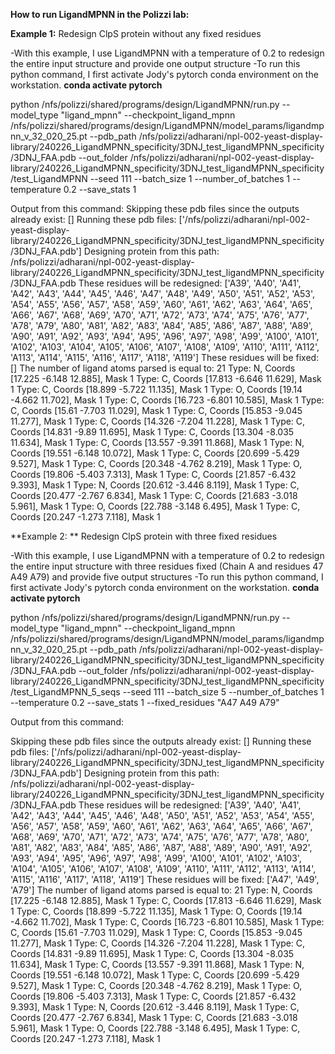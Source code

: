 **How to run LigandMPNN in the Polizzi lab:**

**Example 1:** Redesign ClpS protein without any fixed residues

-With this example, I use LigandMPNN with a temperature of 0.2 to redesign the entire input structure and provide one output structure
-To run this python command, I first activate Jody's pytorch conda environment on the workstation. **conda activate pytorch**

python /nfs/polizzi/shared/programs/design/LigandMPNN/run.py --model_type "ligand_mpnn" --checkpoint_ligand_mpnn /nfs/polizzi/shared/programs/design/LigandMPNN/model_params/ligandmpnn_v_32_020_25.pt --pdb_path /nfs/polizzi/adharani/npl-002-yeast-display-library/240226_LigandMPNN_specificity/3DNJ_test_ligandMPNN_specificity/3DNJ_FAA.pdb --out_folder /nfs/polizzi/adharani/npl-002-yeast-display-library/240226_LigandMPNN_specificity/3DNJ_test_ligandMPNN_specificity/test_LigandMPNN --seed 111 --batch_size 1 --number_of_batches 1 --temperature 0.2 --save_stats 1

Output from this command:
Skipping these pdb files since the outputs already exist: []
Running these pdb files: ['/nfs/polizzi/adharani/npl-002-yeast-display-library/240226_LigandMPNN_specificity/3DNJ_test_ligandMPNN_specificity/3DNJ_FAA.pdb']
Designing protein from this path: /nfs/polizzi/adharani/npl-002-yeast-display-library/240226_LigandMPNN_specificity/3DNJ_test_ligandMPNN_specificity/3DNJ_FAA.pdb
These residues will be redesigned:  ['A39', 'A40', 'A41', 'A42', 'A43', 'A44', 'A45', 'A46', 'A47', 'A48', 'A49', 'A50', 'A51', 'A52', 'A53', 'A54', 'A55', 'A56', 'A57', 'A58', 'A59', 'A60', 'A61', 'A62', 'A63', 'A64', 'A65', 'A66', 'A67', 'A68', 'A69', 'A70', 'A71', 'A72', 'A73', 'A74', 'A75', 'A76', 'A77', 'A78', 'A79', 'A80', 'A81', 'A82', 'A83', 'A84', 'A85', 'A86', 'A87', 'A88', 'A89', 'A90', 'A91', 'A92', 'A93', 'A94', 'A95', 'A96', 'A97', 'A98', 'A99', 'A100', 'A101', 'A102', 'A103', 'A104', 'A105', 'A106', 'A107', 'A108', 'A109', 'A110', 'A111', 'A112', 'A113', 'A114', 'A115', 'A116', 'A117', 'A118', 'A119']
These residues will be fixed:  []
The number of ligand atoms parsed is equal to: 21
Type: N, Coords [17.225 -6.148 12.885], Mask 1
Type: C, Coords [17.813 -6.646 11.629], Mask 1
Type: C, Coords [18.899 -5.722 11.135], Mask 1
Type: O, Coords [19.14  -4.662 11.702], Mask 1
Type: C, Coords [16.723 -6.801 10.585], Mask 1
Type: C, Coords [15.61  -7.703 11.029], Mask 1
Type: C, Coords [15.853 -9.045 11.277], Mask 1
Type: C, Coords [14.326 -7.204 11.228], Mask 1
Type: C, Coords [14.831 -9.89  11.695], Mask 1
Type: C, Coords [13.304 -8.035 11.634], Mask 1
Type: C, Coords [13.557 -9.391 11.868], Mask 1
Type: N, Coords [19.551 -6.148 10.072], Mask 1
Type: C, Coords [20.699 -5.429  9.527], Mask 1
Type: C, Coords [20.348 -4.762  8.219], Mask 1
Type: O, Coords [19.806 -5.403  7.313], Mask 1
Type: C, Coords [21.857 -6.432  9.393], Mask 1
Type: N, Coords [20.612 -3.446  8.119], Mask 1
Type: C, Coords [20.477 -2.767  6.834], Mask 1
Type: C, Coords [21.683 -3.018  5.961], Mask 1
Type: O, Coords [22.788 -3.148  6.495], Mask 1
Type: C, Coords [20.247 -1.273  7.118], Mask 1

**Example 2: ** Redesign ClpS protein with three fixed residues

-With this example, I use LigandMPNN with a temperature of 0.2 to redesign the entire input structure with three residues fixed (Chain A and residues 47 A49 A79) and provide five output structures
-To run this python command, I first activate Jody's pytorch conda environment on the workstation. **conda activate pytorch**

python /nfs/polizzi/shared/programs/design/LigandMPNN/run.py  --model_type "ligand_mpnn" --checkpoint_ligand_mpnn /nfs/polizzi/shared/programs/design/LigandMPNN/model_params/ligandmpnn_v_32_020_25.pt --pdb_path /nfs/polizzi/adharani/npl-002-yeast-display-library/240226_LigandMPNN_specificity/3DNJ_test_ligandMPNN_specificity/3DNJ_FAA.pdb --out_folder /nfs/polizzi/adharani/npl-002-yeast-display-library/240226_LigandMPNN_specificity/3DNJ_test_ligandMPNN_specificity/test_LigandMPNN_5_seqs --seed 111 --batch_size 5 --number_of_batches 1 --temperature 0.2 --save_stats 1 --fixed_residues "A47 A49 A79"

Output from this command:

Skipping these pdb files since the outputs already exist: []
Running these pdb files: ['/nfs/polizzi/adharani/npl-002-yeast-display-library/240226_LigandMPNN_specificity/3DNJ_test_ligandMPNN_specificity/3DNJ_FAA.pdb']
Designing protein from this path: /nfs/polizzi/adharani/npl-002-yeast-display-library/240226_LigandMPNN_specificity/3DNJ_test_ligandMPNN_specificity/3DNJ_FAA.pdb
These residues will be redesigned:  ['A39', 'A40', 'A41', 'A42', 'A43', 'A44', 'A45', 'A46', 'A48', 'A50', 'A51', 'A52', 'A53', 'A54', 'A55', 'A56', 'A57', 'A58', 'A59', 'A60', 'A61', 'A62', 'A63', 'A64', 'A65', 'A66', 'A67', 'A68', 'A69', 'A70', 'A71', 'A72', 'A73', 'A74', 'A75', 'A76', 'A77', 'A78', 'A80', 'A81', 'A82', 'A83', 'A84', 'A85', 'A86', 'A87', 'A88', 'A89', 'A90', 'A91', 'A92', 'A93', 'A94', 'A95', 'A96', 'A97', 'A98', 'A99', 'A100', 'A101', 'A102', 'A103', 'A104', 'A105', 'A106', 'A107', 'A108', 'A109', 'A110', 'A111', 'A112', 'A113', 'A114', 'A115', 'A116', 'A117', 'A118', 'A119']
These residues will be fixed:  ['A47', 'A49', 'A79']
The number of ligand atoms parsed is equal to: 21
Type: N, Coords [17.225 -6.148 12.885], Mask 1
Type: C, Coords [17.813 -6.646 11.629], Mask 1
Type: C, Coords [18.899 -5.722 11.135], Mask 1
Type: O, Coords [19.14  -4.662 11.702], Mask 1
Type: C, Coords [16.723 -6.801 10.585], Mask 1
Type: C, Coords [15.61  -7.703 11.029], Mask 1
Type: C, Coords [15.853 -9.045 11.277], Mask 1
Type: C, Coords [14.326 -7.204 11.228], Mask 1
Type: C, Coords [14.831 -9.89  11.695], Mask 1
Type: C, Coords [13.304 -8.035 11.634], Mask 1
Type: C, Coords [13.557 -9.391 11.868], Mask 1
Type: N, Coords [19.551 -6.148 10.072], Mask 1
Type: C, Coords [20.699 -5.429  9.527], Mask 1
Type: C, Coords [20.348 -4.762  8.219], Mask 1
Type: O, Coords [19.806 -5.403  7.313], Mask 1
Type: C, Coords [21.857 -6.432  9.393], Mask 1
Type: N, Coords [20.612 -3.446  8.119], Mask 1
Type: C, Coords [20.477 -2.767  6.834], Mask 1
Type: C, Coords [21.683 -3.018  5.961], Mask 1
Type: O, Coords [22.788 -3.148  6.495], Mask 1
Type: C, Coords [20.247 -1.273  7.118], Mask 1
